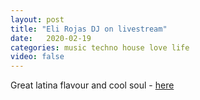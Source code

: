 ```yaml
---
layout: post
title: "Eli Rojas DJ on livestream"
date:   2020-02-19
categories: music techno house love life
video: false
---
```


Great latina flavour and cool soul - [here](https://livestream.com/accounts/28304265/events/8599771/videos/201815506)

